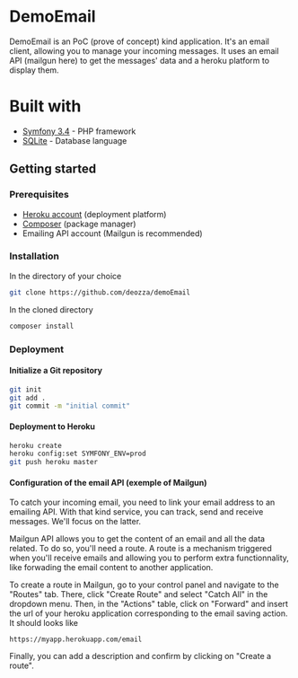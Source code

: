 DemoEmail
=========

DemoEmail is an PoC (prove of concept) kind application. It's an email client, allowing you to manage your incoming messages. It uses an email API (mailgun here) to get the messages' data and a heroku platform to display them.

Built with
==========
* [Symfony 3.4](https://symfony.com/doc/3.4/setup.html) - PHP framework
* [SQLite](https://www.sqlite.org/index.html) - Database language

## Getting started

### Prerequisites
* [Heroku account](https://www.heroku.com/) (deployment platform)
* [Composer](https://getcomposer.org/) (package manager)
* Emailing API account (Mailgun is recommended)

### Installation

In the directory of your choice
```bash
git clone https://github.com/deozza/demoEmail
```

In the cloned directory
```bash
composer install
```
### Deployment

#### Initialize a Git repository
```bash
git init
git add .
git commit -m "initial commit"
```
#### Deployment to Heroku
```bash
heroku create
heroku config:set SYMFONY_ENV=prod
git push heroku master
```

#### Configuration of the email API (exemple of Mailgun)
To catch your incoming email, you need to link your email address to an emailing API. With that kind service, you can track, send and receive messages. We'll focus on the latter. 

Mailgun API allows you to get the content of an email and all the data related. To do so, you'll need a route. A route is a mechanism triggered when you'll receive emails and allowing you to perform extra functionnality, like forwading the email content to another application. 

To create a route in Mailgun, go to your control panel and navigate to the "Routes" tab. There, click "Create Route" and select "Catch All" in the dropdown menu. Then, in the "Actions" table, click on "Forward" and insert the url of your heroku application corresponding to the email saving action. It should looks like

```
https://myapp.herokuapp.com/email
```

Finally, you can add a description and confirm by clicking on "Create a route".